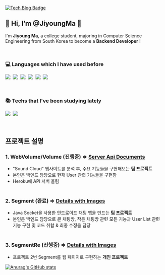 <!---
JiyoungMa/JiyoungMa is a ✨ special ✨ repository because its `README.md` (this file) appears on your GitHub profile.
You can click the Preview link to take a look at your changes.
--->
 [![Tech Blog Badge](http://img.shields.io/badge/-Tech%20blog-black?style=flat-square&logo=github&link=https://cseella.tistory.com/)](https://cseella.tistory.com/)

<h2>🐥 Hi, I’m @JiyoungMa 🐥</h2>

I'm **Jiyoung Ma**, a college student, majoring in Computer Science Engineering from South Korea to become a **Backend Developer** !

<br>
<h3>💻 Languages which I have used before</h3>
<p>
<img src="https://img.shields.io/badge/Python-3766AB?style=for-the-badge&logo=Python&logoColor=white"/></a>&nbsp 
<img src="https://img.shields.io/badge/Java-007396?style=for-the-badge&logo=Java&logoColor=white"/></a>&nbsp 
<img src="https://img.shields.io/badge/C++-00599C?style=for-the-badge&logo=c%2B%2B&logoColor=white"/></a>&nbsp 
<img src="https://img.shields.io/badge/C-A8B9CC?style=for-the-badge&logo=C&logoColor=white"/></a>&nbsp 
<img src="https://img.shields.io/badge/JavaScript-F7DF1E?style=for-the-badge&logo=JavaScript&logoColor=white"/></a>&nbsp 
<img src="https://img.shields.io/badge/MySQL-4479A1?style=for-the-badge&logo=MySQL&logoColor=white"/></a>&nbsp 
</p>

<br>
<h3>📚 Techs that I've been studying lately </h3>
<p>
<img src="https://img.shields.io/badge/Spring-6DB33F?style=for-the-badge&logo=Spring&logoColor=white"/></a>&nbsp 
<img src="https://img.shields.io/badge/Hibernate-59666C?style=for-the-badge&logo=Hibernate&logoColor=white"/></a>&nbsp 
</p>

<br>

<h2>프로젝트 설명</h2>
<h3>1. WebVolume/Volume (진행중) => <a href = "https://github.com/WebVolume/volume"> Server Api Documents </a> </h3>

- "Sound Cloud" 웹사이트를 분석 후, 주요 기능들을 구현해보는 __팀 프로젝트__
- 본인은 백엔드 담당으로 현재 User 관련 기능들을 구현함
- Heroku에 API 서버 올림<br><br>


<h3>2. Segment (완료) => <a href = "https://github.com/CYJ1/segment"> Details with Images </a> </h3>

 - Java Socket을 사용한 안드로이드 채팅 앱을 만드는 **팀 프로젝트** <br>
 - 본인은 백엔드 담당으로 큰 채팅방, 작은 채팅방 관련 모든 기능과 User List 관련 기능 구현 및 코드 취합 & 최종 수정을 담당<br><br>


<h3>3. SegmentRe (진행중) => <a href = "https://github.com/JiyoungMa/SegmentRe"> Details with Images </a> </h3>

 - 프로젝트 2번 Segment를 웹 페이지로 구현하는 **개인 프로젝트** <br>


[![Anurag's GitHub stats](https://github-readme-stats.vercel.app/api?username=JiyoungMa&show_icons=true&theme=radical)](https://github.com/anuraghazra/github-readme-stats)
